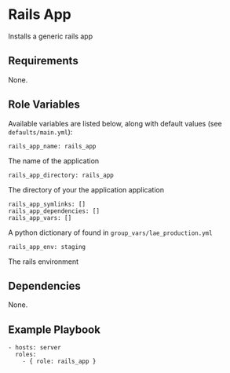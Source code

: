 # Rails App

Installs a generic rails app

## Requirements

None.

## Role Variables

Available variables are listed below, along with default values (see `defaults/main.yml`):

    rails_app_name: rails_app

The name of the application

    rails_app_directory: rails_app

The directory of your the application application

    rails_app_symlinks: []
    rails_app_dependencies: []
    rails_app_vars: []

A python dictionary of found in `group_vars/lae_production.yml`

    rails_app_env: staging

The rails environment

## Dependencies

None.

## Example Playbook

    - hosts: server
      roles:
        - { role: rails_app }
